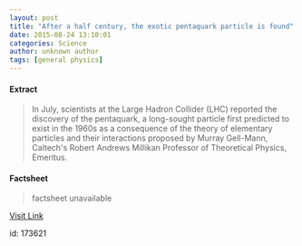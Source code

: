 ```yaml
---
layout: post
title: "After a half century, the exotic pentaquark particle is found"
date: 2015-08-24 13:10:01
categories: Science
author: unknown author
tags: [general physics]
---
```



#### Extract
>In July, scientists at the Large Hadron Collider (LHC) reported the discovery of the pentaquark, a long-sought particle first predicted to exist in the 1960s as a consequence of the theory of elementary particles and their interactions proposed by Murray Gell-Mann, Caltech's Robert Andrews Millikan Professor of Theoretical Physics, Emeritus.

#### Factsheet
>factsheet unavailable

[Visit Link](http://phys.org/news/2015-08-century-exotic-pentaquark-particle.html)

id:  173621
